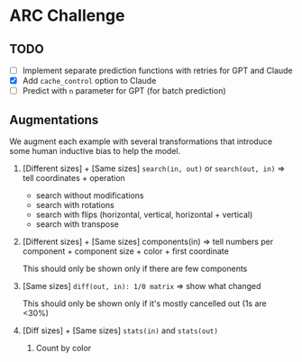 # ARC Challenge

## TODO
- [ ] Implement separate prediction functions with retries for GPT and Claude
- [x] Add `cache_control` option to Claude
- [ ] Predict with `n` parameter for GPT (for batch prediction)

## Augmentations
We augment each example with several transformations that introduce some human inductive bias to help the model.

1. [Different sizes] + [Same sizes] `search(in, out)` or `search(out, in)` => tell coordinates + operation
   * search without modifications
   * search with rotations
   * search with flips (horizontal, vertical, horizontal + vertical)
   * search with transpose

2. [Different sizes] + [Same sizes] components(in) => tell numbers per component + component size + color + first coordinate

   This should only be shown only if there are few components

3. [Same sizes] `diff(out, in): 1/0 matrix` => show what changed

    This should only be shown only if it's mostly cancelled out (1s are <30%)

4. [Diff sizes] + [Same sizes] `stats(in)` and `stats(out)`
   1. Count by color
